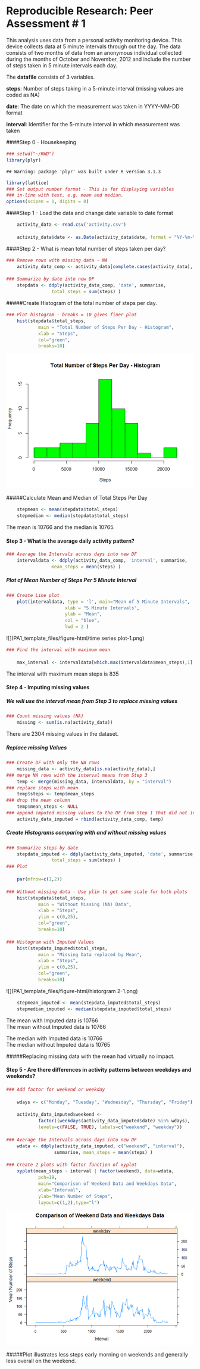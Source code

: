 # Reproducible Research: Peer Assessment # 1

This analysis uses data from a personal activity monitoring device. This device collects data at 5 minute intervals through out the day. The data consists of two months of data from an anonymous individual collected during the months of October and November, 2012 and include the number of steps taken in 5 minute intervals each day.

The **datafile** consists of 3 variables.

**steps**:    Number of steps taking in a 5-minute interval (missing values
              are coded as NA)  

**date**:     The date on which the measurement was taken in YYYY-MM-DD format  

**interval**: Identifier for the 5-minute interval in which measurement was
              taken  

####Step 0 - Housekeeping  


```r
### setwd("~/RWD")
library(plyr)
```

```
## Warning: package 'plyr' was built under R version 3.1.3
```

```r
library(lattice)
### Set output number format - This is for displaying variables 
### in-line with text, e.g. mean and median.
options(scipen = 1, digits = 0)
```

  
####Step 1 - Load the data and change date variable to date format
  

```r
    activity_data <- read.csv('activity.csv')
    
    activity_data$date <- as.Date(activity_data$date, format = "%Y-%m-%d")
```
  
####Step 2 -  What is mean total number of steps taken per day?
              

```r
### Remove rows with missing data - NA
    activity_data_comp <- activity_data[complete.cases(activity_data), ]

### Summarize by date into new DF
    stepdata <- ddply(activity_data_comp, 'date', summarise,
                 total_steps = sum(steps) )
```
  
#####Create Histogram of the total number of steps per day.
  

```r
### Plot histogram - breaks = 10 gives finer plot
    hist(stepdata$total_steps,
            main = "Total Number of Steps Per Day - Histogram",
            xlab = "Steps",
            col="green",
            breaks=10)
```

![](PA1_template_files/figure-html/historgram-1.png) 
  
#####Calculate Mean and Median of Total Steps Per Day
  

```r
    stepmean <- mean(stepdata$total_steps)
    stepmedian <- median(stepdata$total_steps)
```

  
The mean is 10766 and the median is 10765.


#### Step 3 - What is the average daily activity pattern?


```r
### Average the Intervals across days into new DF
    intervaldata <- ddply(activity_data_comp, 'interval', summarise,
                 mean_steps = mean(steps) )
```

##### Plot of Mean Number of Steps Per 5 Minute Interval


```r
### Create Line plot
    plot(intervaldata, type = 'l', main="Mean of 5 Minute Intervals", 
                      xlab = "5 Minute Intervals",
                      ylab = "Mean",
                      col = "blue",
                      lwd = 2 )
```

![](PA1_template_files/figure-html/time series plot-1.png) 

```r
### Find the interval with maximum mean
    
    max_interval <- intervaldata[which.max(intervaldata$mean_steps),1]
```


The interval with maximum mean steps is 835


#### Step 4 - Imputing missing values 

##### We will use the interval mean from Step 3 to replace missing values



```r
### Count missing values (NA)
    missing <- sum(is.na(activity_data))
```

There are 2304 missing values in the dataset.

##### Replace missing Values


```r
### Create DF with only the NA rows
    missing_data <- activity_data[is.na(activity_data),]
### merge NA rows with the interval means from Step 3
    temp <- merge(missing_data, intervaldata, by = "interval")
### replace steps with mean
    temp$steps <- temp$mean_steps
### drop the mean column
    temp$mean_steps <- NULL
### append imputed missing values to the DF from Step 1 that did not include the NA rows
    activity_data_imputed = rbind(activity_data_comp, temp)
```

##### Create Histograms comparing with and without missing values


```r
### Summarize steps by date
    stepdata_imputed <- ddply(activity_data_imputed, 'date', summarise,
                 total_steps = sum(steps) )
### Plot

    par(mfrow=c(1,2))

### Without missing data - Use ylim to get same scale for both plots
    hist(stepdata$total_steps,
            main = "Without Missing (NA) Data",
            xlab = "Steps",
            ylim = c(0,25),
            col="green",
            breaks=10)

### Histogram with Imputed Values
    hist(stepdata_imputed$total_steps,
            main = "Missing Data replaced by Mean",
            xlab = "Steps",
            ylim = c(0,25),
            col="green",
            breaks=10)
```

![](PA1_template_files/figure-html/historgram 2-1.png) 


```r
    stepmean_imputed <- mean(stepdata_imputed$total_steps)
    stepmedian_imputed <- median(stepdata_imputed$total_steps)
```
  
The mean with Imputed data is 10766  
The mean without Imputed data is 10766  

The median with Imputed data is 10766  
The median without Imputed data is 10765  

#####Replacing missing data with the mean had virtually no impact.

#### Step 5 - Are there differences in activity patterns between weekdays and weekends?


```r
### Add factor for weekend or weekday

    wdays <- c("Monday", "Tuesday", "Wednesday", "Thursday", "Friday")

    activity_data_imputed$weekend <- 
            factor((weekdays(activity_data_imputed$date) %in% wdays), 
            levels=c(FALSE, TRUE), labels=c("weekend", "weekday"))

### Average the Intervals across days into new DF
    wdata <- ddply(activity_data_imputed, c("weekend", "interval"),
                  summarise, mean_steps = mean(steps) )

### Create 2 plots with factor function of xyplot
    xyplot(mean_steps ~ interval | factor(weekend), data=wdata, 
            pch=19,
            main="Comparison of Weekend Data and Weekdays Data", 
            xlab="Interval",
            ylab="Mean Number of Steps",
            layout=c(1,2),type="l")
```

![](PA1_template_files/figure-html/weekends-1.png) 


#####Plot illustrates less steps early morning on weekends and generally less overall on the weekend.
